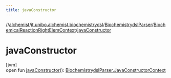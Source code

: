 ```yaml
---
title: javaConstructor
---
```

//[alchemist](../../../../index.html)/[it.unibo.alchemist.biochemistrydsl](../../index.html)/[BiochemistrydslParser](../index.html)/[BiochemicalReactionRightElemContext](index.html)/[javaConstructor](java-constructor.html)



# javaConstructor



[jvm]\
open fun [javaConstructor](java-constructor.html)(): [BiochemistrydslParser.JavaConstructorContext](../-java-constructor-context/index.html)




